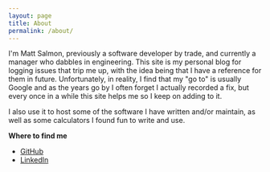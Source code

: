 ```yaml
---
layout: page
title: About
permalink: /about/
---
```


I'm Matt Salmon, previously a software developer by trade, and currently a manager who dabbles in engineering.  This site is my personal blog for logging issues 
that trip me up, with the idea being that I have a reference for them in future.  Unfortunately, in reality, I find that my "go to" is usually Google and as the 
years go by I often forget I actually recorded a fix, but every once in a while this site helps me so I keep on adding to it.

I also use it to host some of the software I have written and/or maintain, as well as some calculators I found fun to write and use.

**Where to find me**

- [GitHub](https://github.com/mrsalmon1976)
- [LinkedIn](https://www.linkedin.com/in/matt-salmon-a896a52b/)

